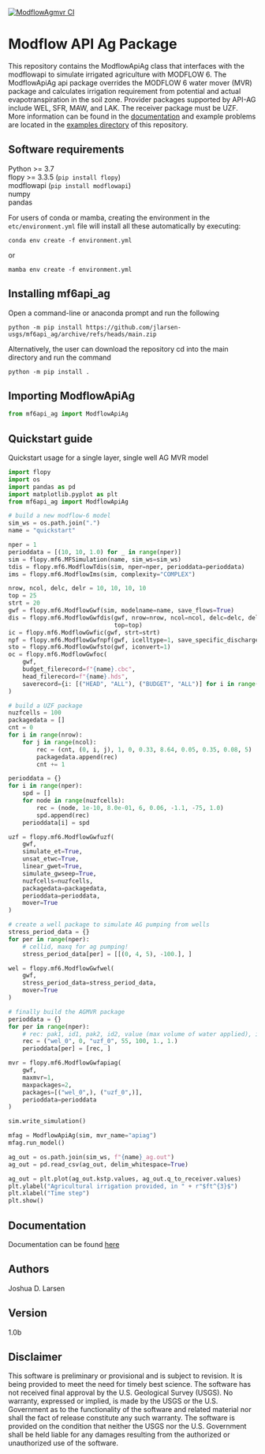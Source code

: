 [![ModflowAgmvr CI](https://github.com/jlarsen-usgs/mf6api_ag/actions/workflows/ci.yml/badge.svg)](https://github.com/jlarsen-usgs/mf6api_ag/actions/workflows/ci.yml)

# Modflow API Ag Package

This repository contains the ModflowApiAg class that interfaces with the modflowapi to simulate irrigated agriculture with MODFLOW 6. The ModflowApiAg api package overrides the MODFLOW 6 water mover (MVR) package and calculates irrigation requirement from potential and actual evapotranspiration in the soil zone. Provider packages supported by API-AG include WEL, SFR, MAW, and LAK. The receiver package must be UZF. More information can be found in the [documentation](https://github.com/jlarsen-usgs/mf6api_ag/blob/main/docs/documentation.md) and example problems are located in the [examples directory](https://github.com/jlarsen-usgs/mf6api_ag/tree/main/examples) of this repository.

## Software requirements

Python \>= 3.7\
flopy \>= 3.3.5 (`pip install flopy`)\
modflowapi (`pip install modflowapi`)\
numpy\
pandas

For users of conda or mamba, creating the environment in the `etc/environment.yml` file will install all these automatically by executing:

``` commandline
conda env create -f environment.yml
```

or

``` commandline
mamba env create -f environment.yml
```

## Installing mf6api_ag

Open a command-line or anaconda prompt and run the following

``` commandline
python -m pip install https://github.com/jlarsen-usgs/mf6api_ag/archive/refs/heads/main.zip
```

Alternatively, the user can download the repository cd into the main directory and run the command

``` commandline
python -m pip install .
```

## Importing ModflowApiAg

``` python
from mf6api_ag import ModflowApiAg
```

## Quickstart guide

Quickstart usage for a single layer, single well AG MVR model

``` python
import flopy
import os
import pandas as pd
import matplotlib.pyplot as plt
from mf6api_ag import ModflowApiAg

# build a new modflow-6 model 
sim_ws = os.path.join(".")
name = "quickstart"

nper = 1
perioddata = [(10, 10, 1.0) for _ in range(nper)]
sim = flopy.mf6.MFSimulation(name, sim_ws=sim_ws)
tdis = flopy.mf6.ModflowTdis(sim, nper=nper, perioddata=perioddata)
ims = flopy.mf6.ModflowIms(sim, complexity="COMPLEX")

nrow, ncol, delc, delr = 10, 10, 10, 10
top = 25
strt = 20
gwf = flopy.mf6.ModflowGwf(sim, modelname=name, save_flows=True)
dis = flopy.mf6.ModflowGwfdis(gwf, nrow=nrow, ncol=ncol, delc=delc, delr=delr,
                              top=top)
ic = flopy.mf6.ModflowGwfic(gwf, strt=strt)
npf = flopy.mf6.ModflowGwfnpf(gwf, icelltype=1, save_specific_discharge=True)
sto = flopy.mf6.ModflowGwfsto(gwf, iconvert=1)
oc = flopy.mf6.ModflowGwfoc(
    gwf,
    budget_filerecord=f"{name}.cbc",
    head_filerecord=f"{name}.hds",
    saverecord={i: [("HEAD", "ALL"), ("BUDGET", "ALL")] for i in range(nper)}
)

# build a UZF package
nuzfcells = 100
packagedata = []
cnt = 0
for i in range(nrow):
    for j in range(ncol):
        rec = (cnt, (0, i, j), 1, 0, 0.33, 8.64, 0.05, 0.35, 0.08, 5)
        packagedata.append(rec)
        cnt += 1

perioddata = {}
for i in range(nper):
    spd = []
    for node in range(nuzfcells):
        rec = (node, 1e-10, 8.0e-01, 6, 0.06, -1.1, -75, 1.0)
        spd.append(rec)
    perioddata[i] = spd

uzf = flopy.mf6.ModflowGwfuzf(
    gwf,
    simulate_et=True,
    unsat_etwc=True,
    linear_gwet=True,
    simulate_gwseep=True,
    nuzfcells=nuzfcells,
    packagedata=packagedata,
    perioddata=perioddata,
    mover=True
)

# create a well package to simulate AG pumping from wells
stress_period_data = {}
for per in range(nper):
    # cellid, maxq for ag pumping!
    stress_period_data[per] = [[(0, 4, 5), -100.], ]

wel = flopy.mf6.ModflowGwfwel(
    gwf,
    stress_period_data=stress_period_data,
    mover=True
)

# finally build the AGMVR package
perioddata = {}
for per in range(nper):
    # rec: pak1, id1, pak2, id2, value (max volume of water applied), irr_eff, app_eff
    rec = ("wel_0", 0, "uzf_0", 55, 100, 1., 1.)
    perioddata[per] = [rec, ]

mvr = flopy.mf6.ModflowGwfapiag(
    gwf,
    maxmvr=1,
    maxpackages=2,
    packages=[("wel_0",), ("uzf_0",)],
    perioddata=perioddata
)

sim.write_simulation()

mfag = ModflowApiAg(sim, mvr_name="apiag")
mfag.run_model()

ag_out = os.path.join(sim_ws, f"{name}_ag.out")
ag_out = pd.read_csv(ag_out, delim_whitespace=True)

ag_out = plt.plot(ag_out.kstp.values, ag_out.q_to_receiver.values)
plt.ylabel("Agricultural irrigation provided, in " + r"$ft^{3}$")
plt.xlabel("Time step")
plt.show()
```

## Documentation

Documentation can be found [here](https://github.com/jlarsen-usgs/mf6api_ag/blob/main/docs/documentation.md)

## Authors

Joshua D. Larsen

## Version

1.0b

## Disclaimer

This software is preliminary or provisional and is subject to revision. It is being provided to meet the need for timely best science. The software has not received final approval by the U.S. Geological Survey (USGS). No warranty, expressed or implied, is made by the USGS or the U.S. Government as to the functionality of the software and related material nor shall the fact of release constitute any such warranty. The software is provided on the condition that neither the USGS nor the U.S. Government shall be held liable for any damages resulting from the authorized or unauthorized use of the software.